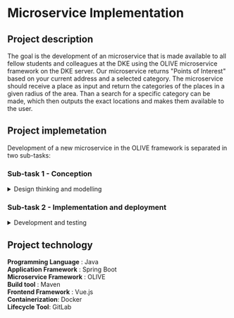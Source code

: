 # Microservice Implementation

## Project description

The goal is the development of an microservice that is made available to all fellow students and colleagues 
at the DKE using the OLIVE microservice framework on the DKE server. Our microservice returns "Points of Interest" 
based on your current address and a selected category. The microservice should receive a place as input 
and return the categories of the places in a given radius of the area. Than a search for a specific category can be made,
which then outputs the exact locations and makes them available to the user.



## Project implemetation

Development of a new microservice in the OLIVE framework is separated in two sub-tasks:


### Sub-task 1 - Conception 

	
<details>
<summary>Design thinking and modelling</summary>
<p>
Development and presentation of an exposé which represents the microservice. In addition, potential applications of microservice
are listed and detailed, and possible combinations with microservices from other groups are considered. Furthermore, the implementation 
of the service is planned and individual components of the application are modeled. In addition, APIs that are required for the implementation
of the microservices are discovered and described.
</p>
</details>



### Sub-task 2 - Implementation and deployment

	
<details>
<summary>Development and testing</summary>
<p>
The microservice is developed with Java and the Spring Boot framework. For this purpose, several REST service endpoints are defined 
via which requests / data are transferred to the microservice and results are returned.

For this purpose, data that is transferred to the microservice is converted into JSON and corresponding requests are sent to several 
APIs that provide us with raw data, which are processed and sent back to the requestor.


In addition, the microservice is structured in such a way that each request has its own identifier, so that subsequent requests to the first 
request can be processed locally from the existing data and no new requests have to be sent to the APIs.

</p>
</details>

## Project technology

**Programming Language** : Java <br/>
**Application Framework** : Spring Boot <br/>
**Microservice Framework** : OLIVE <br/>
**Build tool** : Maven <br/>
**Frontend Framework** : Vue.js <br/>
**Containerization**: Docker <br/>
**Lifecycle Tool**: GitLab <br/>

